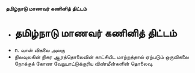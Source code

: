 **தமிழ்நாடு மாணவர் கணினித் திட்டம்**
- # தமிழ்நாடு மாணவர் கணினித் திட்டம்
- n. வான் விகலை அலகு
- நிலவுலகின் நிகர ஆரத்தொலைவின் காட்சியிட மாற்றத்தால் ஏற்படும் ஒருவிகலை நோக்குக் கோண வேறுபாட்டுக்குரிய விண்மீன்களின் தொலைவு.

